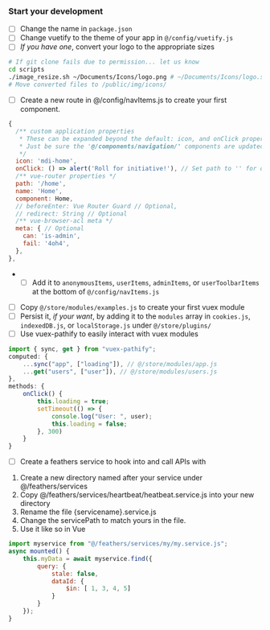 ### Start your development
- [ ] Change the name in `package.json`
- [ ] Change vuetify to the theme of your app in `@/config/vuetify.js`
- [ ] *If you have one*, convert your logo to the appropriate sizes
```sh
# If git clone fails due to permission... let us know
cd scripts
./image_resize.sh ~/Documents/Icons/logo.png # ~/Documents/Icons/logo.svg
# Move converted files to /public/img/icons/
```
- [ ] Create a new route in @/config/navItems.js to create your first component.
```javascript
{
  /** custom application properties
   * These can be expanded beyond the default: icon, and onClick properties.
   * Just be sure the '@/components/navigation/' components are updated appropriately.
   */
  icon: 'mdi-home',
  onClick: () => alert('Roll for initiative!'), // Set path to '' for onClick to fire.
  /** vue-router properties */
  path: '/home',
  name: 'Home',
  component: Home,
  // beforeEnter: Vue Router Guard // Optional,
  // redirect: String // Optional
  /** vue-browser-acl meta */
  meta: { // Optional
    can: 'is-admin',
    fail: '4oh4',
  },
},
```
- - [ ] Add it to `anonymousItems`, `userItems`, `adminItems`, or `userToolbarItems` at the bottom of `@/config/navItems.js`
- [ ] Copy `@/store/modules/examples.js` to create your first vuex module
- [ ] Persist it, *if your want*, by adding it to the `modules` array in `cookies.js`, `indexedDB.js`, or `localStorage.js` under `@/store/plugins/`
- [ ] Use vuex-pathify to easily interact with vuex modules
```javascript
import { sync, get } from "vuex-pathify";
computed: {
    ...sync("app", ["loading"]), // @/store/modules/app.js
    ...get("users", ["user"]), // @/store/modules/users.js
},
methods: {
    onClick() {
        this.loading = true;
        setTimeout(() => {
            console.log("User: ", user);
            this.loading = false;
        }, 300)
    }
}
```
- [ ] Create a feathers service to hook into and call APIs with
1. Create a new directory named after your service under @/feathers/services
2. Copy @/feathers/services/heartbeat/heatbeat.service.js into your new directory
3. Rename the file {servicename}.service.js
4. Change the servicePath to match yours in the file.
5. Use it like so in Vue
```javascript
import myservice from "@/feathers/services/my/my.service.js";
async mounted() {
    this.myData = await myservice.find({
        query: {
            stale: false,
            dataId: {
                $in: [ 1, 3, 4, 5]
            }
        }
    });
}
```